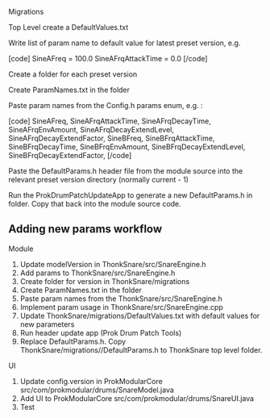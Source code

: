 
Migrations

Top Level create a DefaultValues.txt

Write list of param name to default value for latest preset version, e.g.

[code]
SineAFreq = 100.0
SineAFrqAttackTime = 0.0
[/code]

Create a folder for each preset version

Create ParamNames.txt in the folder

Paste param names from the Config.h params enum, e.g. :

[code]
SineAFreq, SineAFrqAttackTime, SineAFrqDecayTime, SineAFrqEnvAmount, SineAFrqDecayExtendLevel, SineAFrqDecayExtendFactor,
SineBFreq, SineBFrqAttackTime, SineBFrqDecayTime, SineBFrqEnvAmount, SineBFrqDecayExtendLevel, SineBFrqDecayExtendFactor,
[/code]

Paste the DefaultParams.h header file from the module source into the relevant preset version directory (normally current - 1)

Run the ProkDrumPatchUpdateApp to generate a new DefaultParams.h in <CurrentVersion> folder. Copy that back into the module source code.
	

## Adding new params workflow

Module

1. Update modelVersion in ThonkSnare/src/SnareEngine.h 
2. Add params to ThonkSnare/src/SnareEngine.h
3. Create folder for version in ThonkSnare/migrations
4. Create ParamNames.txt in the folder
5. Paste param names from the ThonkSnare/src/SnareEngine.h
6. Implement param usage in ThonkSnare/src/SnareEngine.cpp
7. Update ThonkSnare/migrations/DefaultValues.txt with default values for new parameters
8. Run header update app (Prok Drum Patch Tools)
9. Replace DefaultParams.h. Copy ThonkSnare/migrations/<VERSION>/DefaultParams.h to ThonkSnare top level folder.

UI

1. Update config.version in ProkModularCore src/com/prokmodular/drums/SnareModel.java
2. Add UI to ProkModularCore src/com/prokmodular/drums/SnareUI.java
3. Test
